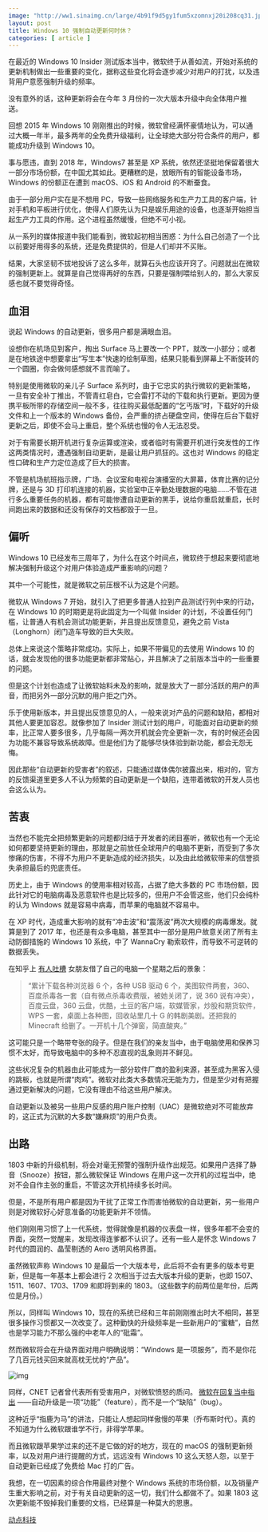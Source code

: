 ```yaml
---
image: "http://ww1.sinaimg.cn/large/4b91f9d5gy1fum5xzomnxj20i208cq31.jpg"
layout: post
title: Windows 10 强制自动更新何时休？
categories: [ article ]
---
```


在最近的 Windows 10 Insider 测试版本当中，微软终于从善如流，开始对系统的更新机制做出一些重要的变化，据称这些变化将会逐步减少对用户的打扰，以及违背用户意愿强制升级的频率。

没有意外的话，这种更新将会在今年 3 月份的一次大版本升级中向全体用户推送。

回想 2015 年 Windows 10 刚刚推出的时候，微软曾经满怀豪情地认为，可以通过大概一年半，最多两年的全免费升级福利，让全球绝大部分符合条件的用户，都能成功升级到 Windows 10。

事与愿违，直到 2018 年，Windows7 甚至是 XP 系统，依然还坚挺地保留着很大一部分市场份额，在中国尤其如此。更糟糕的是，放眼所有的智能设备市场，Windows 的份额正在遭到 macOS、iOS 和 Android 的不断蚕食。

由于一部分用户实在是不想用 PC，导致一些网络服务和生产力工具的客户端，针对手机和平板进行优化，使得人们原先认为只是娱乐用途的设备，也逐渐开始担当起生产力工具的作用。这个进程虽然缓慢，但绝不可小视。

从一系列的媒体报道中我们能看到，微软起初相当困惑：为什么自己创造了一个比以前要好用得多的系统，还是免费提供的，但是人们却并不买账。

结果，大家坚韧不拔地投诉了这么多年，就算石头也应该开窍了。问题就出在微软的强制更新上。就算是自己觉得再好的东西，只要是强制喂给别人的，那么大家反感也就不要觉得奇怪。

## **血泪**

说起 Windows 的自动更新，很多用户都是满眼血泪。

设想你在机场见到客户，掏出 Surface 马上要改一个 PPT，就改一小部分；或者是在地铁途中想要拿出“写生本”快速的绘制草图，结果只能看到屏幕上不断旋转的一个圆圈，你会做何感想就不言而喻了。

特别是使用微软的亲儿子 Surface 系列时，由于它忠实的执行微软的更新策略，一旦有安全补丁推出，不管青红皂白，它会雷打不动的下载和执行更新。更因为便携平板所带的存储空间一般不多，往往购买最低配置的“乞丐版”时，下载好的升级文件和上一个版本的 Windows 备份，会严重的挤占硬盘空间，使得在后台下载好更新之后，即使不会马上重启，整个系统也慢的令人无法忍受。

对于有需要长期开机进行复杂运算或渲染，或者临时有需要开机进行突发性的工作这两类情况时，遭遇强制自动更新，是最让用户抓狂的。这也对 Windows 的稳定性口碑和生产力定位造成了巨大的损害。

不管是机场航班指示牌，广场、会议室和电视台演播室的大屏幕，体育比赛的记分牌，还是与 3D 打印机连接的机器，实验室中正辛勤处理数据的电脑……不管在进行多么重要任务的机器，都有可能惨遭自动更新的黑手，说给你重启就重启，长时间跑出来的数据和还没有保存的文档都毁于一旦。

## **偏听**

Windows 10 已经发布三周年了，为什么在这个时间点，微软终于想起来要彻底地解决强制升级这个对用户体验造成严重影响的问题？

其中一个可能性，就是微软之前压根不认为这是个问题。

微软从 Windows 7 开始，就引入了把更多普通人拉到产品测试行列中来的行动，在 Windows 10 的时期更是将此固定为一个叫做 Insider 的计划，不设置任何门槛，让普通人有机会测试功能更新，并且提出反馈意见，避免之前 Vista（Longhorn）闭门造车导致的巨大失败。

总体上来说这个策略非常成功。实际上，如果不带偏见的去使用 Windows 10 的话，就会发现他的很多功能更新都非常贴心，并且解决了之前版本当中的一些重要的问题。

但是这个计划也造成了让微软始料未及的影响，就是放大了一部分活跃的用户的声音，而把另外一部分沉默的用户拒之门外。

乐于使用新版本，并且提出反馈意见的人，一般来说对产品的问题和缺陷，都相对其他人要更加容忍。就像参加了 Insider 测试计划的用户，可能面对自动更新的频率，比正常人要多很多，几乎每隔一两次开机就会完全更新一次，有的时候还会因为功能不兼容导致系统故障。但是他们为了能够尽快体验到新功能，都会无怨无悔。

因此那些“自动更新的受害者”的叙述，只能通过媒体偶尔披露出来，相对的，官方的反馈渠道里更多人不认为频繁的自动更新是一个缺陷，连带着微软的开发人员也会这么认为。

## **苦衷**

当然也不能完全把频繁更新的问题都归结于开发者的闭目塞听，微软也有一个无论如何都要坚持更新的理由，那就是之前放任全球用户的电脑不更新，而受到了多次惨痛的伤害，不得不为用户不更新造成的经济损失，以及由此给微软带来的信誉损失承担最后的兜底责任。

历史上，由于 Windows 的使用率相对较高，占据了绝大多数的 PC 市场份额，因此针对它的电脑病毒及恶意软件也是比较多的，但用户不会管这些，他们只会纯朴的认为 Windows 就是容易中病毒，而苹果的电脑就不容易中。

在 XP 时代，造成重大影响的就有“冲击波”和“震荡波”两次大规模的病毒爆发。就算是到了 2017 年，也还是有众多电脑，甚至其中一部分是用户故意关闭了所有主动防御措施的 Windows 10 系统，中了 WannaCry 勒索软件，而导致不可逆转的数据丢失。

在知乎上 [有人吐槽](https://www.zhihu.com/question/26931337/answer/35617936) 女朋友借了自己的电脑一个星期之后的景象：

> “累计下载各种浏览器 6 个，各种 USB 驱动 6 个，美图软件两套，360、百度杀毒各一套（自有微点杀毒收费版，被她关闭了，说 360 说有冲突），百度云盘，360 云盘，优酷，土豆的客户端，软媒管家，炒股和期货软件，WPS 一套，桌面上各种图，回收站里几十 G 的韩剧美剧。还把我的 Minecraft 给删了。一开机十几个弹窗，简直酸爽。”

这可能只是一个略带夸张的段子。但是在我们的亲友当中，由于电脑使用和保养习惯不太好，而导致电脑中的多种不忍直视的乱象则并不鲜见。

这些状况复杂的机器由此可能成为一部分软件厂商的盈利来源，甚至成为黑客入侵的跳板，也就是所谓“肉鸡”。微软对此类大多数情况无能为力，但是至少对有把握通过更新解决的问题，它没有理由不给这些用户解决。

自动更新以及被另一些用户反感的用户账户控制（UAC）是微软绝对不可能放弃的，这正式为沉默的大多数“嫌麻烦”的用户负责。

## **出路**

1803 中新的升级机制，将会对毫无预警的强制升级作出规范。如果用户选择了静音（Snooze）按钮，那么微软保证 Windows 在用户这一次开机的过程当中，绝对不会自作主张的重启，不管这次开机持续多长时间。

但是，不是所有用户都是因为干扰了正常工作而害怕微软的自动更新，另一些用户则是对微软好心好意准备的功能更新并不领情。

他们刚刚用习惯了上一代系统，觉得就像是机器的仪表盘一样，很多年都不会变的界面，突然一觉醒来，发现改得连爹都不认识了。还有一些人是怀念 Windows 7 时代的圆润的、晶莹剔透的 Aero 透明风格界面。

虽然微软声称 Windows 10 是最后一个大版本号，此后将不会有更多的版本号更新，但是每一年基本上都会进行 2 次相当于过去大版本升级的更新，也即 1507、1511、1607、1703、1709 和即将到来的 1803。（这些数字的前两位是年份，后两位是月份。）

所以，同样叫 Windows 10，现在的系统已经和三年前刚刚推出时大不相同，甚至很多操作习惯都又一次改变了。这种勤快的升级频率是一些新用户的“蜜糖”，自然也是学习能力不那么强的中老年人的“砒霜”。

然而微软将会在升级界面对用户明确说明：“Windows 是一项服务”，而不是你花了几百元钱买回来就高枕无忧的“产品”。

![img](http://ww1.sinaimg.cn/large/4b91f9d5gy1fum5z6yexwj20im05igos.jpg)

同样，CNET 记者曾代表所有受害用户，对微软愤怒的质问。 [微软在回复当中指出](https://www.cnet.com/news/microsoft-windows-10-forced-updates-auto-restarts-are-the-worst/) ——自动升级是一项“功能”（feature），而不是一个“缺陷”（bug）。

这种近乎“指鹿为马”的讲法，只能让人想起同样傲慢的苹果（乔布斯时代）。真的不知道为什么微软跟谁学不行，非得学苹果。

而且微软跟苹果学过来的还不是它做的好的地方，现在的 macOS 的强制更新频率，以及对用户进行提醒的方式，远远没有 Windows 10 这么天怒人怨，以至于自动更新已经成了免费给 Mac 打的广告。

我想，在一切因素的综合作用最终对整个 Windows 系统的市场份额，以及销量产生重大影响之前，对于有关自动更新的这一切，我们什么都做不了。如果 1803 这次更新能不毁掉我们重要的文档，已经算是一种莫大的恩惠。

[动点科技](https://cn.technode.com/post/2018-03-15/windows-10-force-update/)